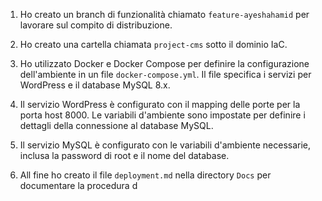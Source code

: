 
1. Ho creato un branch di funzionalità chiamato `feature-ayeshahamid` per lavorare sul compito di distribuzione.

2. Ho creato una cartella chiamata `project-cms` sotto il dominio IaC.

3. Ho utilizzato Docker e Docker Compose per definire la configurazione dell'ambiente in un file `docker-compose.yml`. Il file specifica i servizi per WordPress e il database MySQL 8.x.

4. Il servizio WordPress è configurato con il mapping delle porte per la porta host 8000. Le variabili d'ambiente sono impostate per definire i dettagli della connessione al database MySQL.

5. Il servizio MySQL è configurato con le variabili d'ambiente necessarie, inclusa la password di root e il nome del database.

6. All fine ho creato il file `deployment.md` nella directory `Docs` per documentare la procedura d
